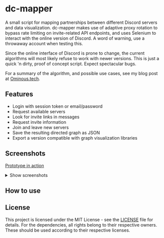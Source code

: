 # dc-mapper
A small script for mapping partnerships between different Discord servers and data visualization. dc-mapper makes use of adaptive proxy rotation to bypass rate limiting on invite-related API endpoints, and uses Selenium to interact with the online version of Discord. A word of warning, use a throwaway account when testing this.

Since the online interface of Discord is prone to change, the current algorithms will most likely refuse to work with newer versions. This is just a quick 'n dirty, proof of concept script. Expect spectacular bugs.

For a summary of the algorithm, and possible use cases, see my blog post at [Ominous.tech](https://ominous.tech/posts/kie-a-hatalom/).

## Features
* Login with session token or email/password
* Request available servers
* Look for invite links in messages
* Request invite information
* Join and leave new servers
* Save the resulting directed graph as JSON
* Export a version compatible with graph visualization libraries

## Screenshots
[Prototype in action](https://lensdump.com/i/Z2qWEr)
<details>
    <summary>Show screenshots</summary>
    <img alt="Resulting graph #1" src="https://i.lensdump.com/i/Z21cvv.png">
    <img alt="Resulting graph #2" src="https://i.lensdump.com/i/Z21U92.png">
    <img alt="Resulting graph #3" src="https://i2.lensdump.com/i/Z21xHz.png">
</details>

## How to use

## License
This project is licensed under the MIT License -  see the <a href="https://github.com/Raffy27/dc-mapper/blob/main/LICENSE" target="_blank">LICENSE</a> file for details. For the dependencies, all rights belong to their respective owners. These should be used according to their respective licenses.
